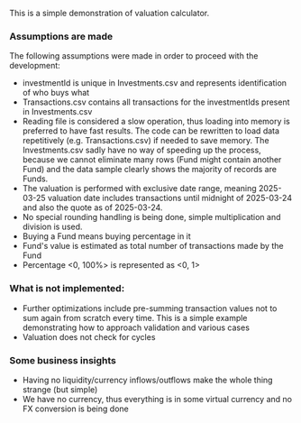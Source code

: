 This is a simple demonstration of valuation calculator.

### Assumptions are made

The following assumptions were made in order to proceed with the development:
* investmentId is unique in Investments.csv and represents identification of who buys what
* Transactions.csv contains all transactions for the investmentIds present in Investments.csv
* Reading file is considered a slow operation, thus loading into memory is preferred to have fast results.
  The code can be rewritten to load data repetitively (e.g. Transactions.csv) if needed to save memory.
  The Investments.csv sadly have no way of speeding up the process, because we cannot eliminate many rows (Fund might contain another Fund)
  and the data sample clearly shows the majority of records are Funds.
* The valuation is performed with exclusive date range, meaning 2025-03-25 valuation date includes transactions
  until midnight of 2025-03-24 and also the quote as of 2025-03-24.
* No special rounding handling is being done, simple multiplication and division is used.
* Buying a Fund means buying percentage in it
* Fund's value is estimated as total number of transactions made by the Fund
* Percentage <0, 100%> is represented as <0, 1>

### What is not implemented: 
* Further optimizations include pre-summing transaction values not to sum again from scratch
  every time. This is a simple example demonstrating how to approach validation and various cases
* Valuation does not check for cycles

### Some business insights
* Having no liquidity/currency inflows/outflows make the whole thing strange (but simple)
* We have no currency, thus everything is in some virtual currency and no FX conversion is being done
